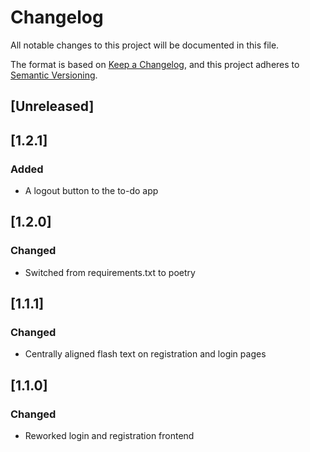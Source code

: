 # Changelog

All notable changes to this project will be documented in this file.

The format is based on [Keep a Changelog](https://keepachangelog.com/en/1.1.0/),
and this project adheres to [Semantic Versioning](https://semver.org/spec/v2.0.0.html).

## [Unreleased]

## [1.2.1]

### Added
- A logout button to the to-do app


## [1.2.0]

### Changed
- Switched from requirements.txt to poetry


## [1.1.1]

### Changed
- Centrally aligned flash text on registration and login pages


## [1.1.0]

### Changed
- Reworked login and registration frontend
